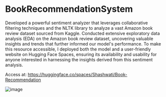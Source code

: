 # BookRecommendationSystem


Developed a powerful sentiment analyzer that leverages collaborative filtering techniques and the NLTK library to analyze a vast Amazon book review dataset sourced from Kaggle. 
Conducted extensive exploratory data analysis (EDA) on the Amazon book review dataset, uncovering valuable insights and trends that further informed our model's performance. 
To make this resource accessible, I deployed both the model and a user-friendly website on Hugging Face Spaces, ensuring its availability and usability for anyone interested in harnessing the insights derived from this sentiment analysis.

Access at: https://huggingface.co/spaces/Shashwati/Book-Recommendation 

![image](https://github.com/Shashwati13/Book-Recommendation-System/assets/53248081/90cbcd35-1682-4ee1-8dd9-8e6eafcd3c2a)

